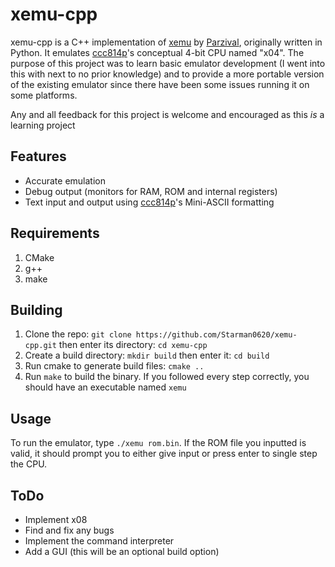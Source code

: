 # xemu-cpp
xemu-cpp is a C++ implementation of [xemu]([https://github.com/ParzivalWolfram/xemu](https://github.com/ParzivalWolfram/xemu)) by [Parzival](https://github.com/ParzivalWolfram), originally written in Python. It emulates [ccc814p](https://github.com/ccc814p)'s conceptual 4-bit CPU named "x04". The purpose of this project was to learn basic emulator development (I went into this with next to no prior knowledge) and to provide a more portable version of the existing emulator since there have been some issues running it on some platforms. 

Any and all feedback for this project is welcome and encouraged as this *is* a learning project

## Features
* Accurate emulation
* Debug output (monitors for RAM, ROM and internal registers)
* Text input and output using [ccc814p](https://github.com/ccc814p)'s Mini-ASCII formatting
## Requirements
1. CMake
2. g++
3. make

## Building
1. Clone the repo: ``git clone https://github.com/Starman0620/xemu-cpp.git`` then enter its directory: ``cd xemu-cpp``
2. Create a build directory: ``mkdir build`` then enter it: ``cd build``
3. Run cmake to generate build files: ``cmake ..``
4. Run ``make`` to build the binary. If you followed every step correctly, you should have an executable named ``xemu``

## Usage
To run the emulator, type ``./xemu rom.bin``. If the ROM file you inputted is valid, it should prompt you to either give input or press enter to single step the CPU.

## ToDo
* Implement x08
* Find and fix any bugs
* Implement the command interpreter
* Add a GUI (this will be an optional build option)
